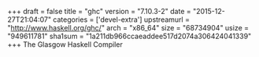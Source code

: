 +++
draft = false
title = "ghc"
version = "7.10.3-2"
date = "2015-12-27T21:04:07"
categories = ['devel-extra']
upstreamurl = "http://www.haskell.org/ghc/"
arch = "x86_64"
size = "68734904"
usize = "949611781"
sha1sum = "1a211db966ccaeaddee517d2074a306424041339"
+++
The Glasgow Haskell Compiler